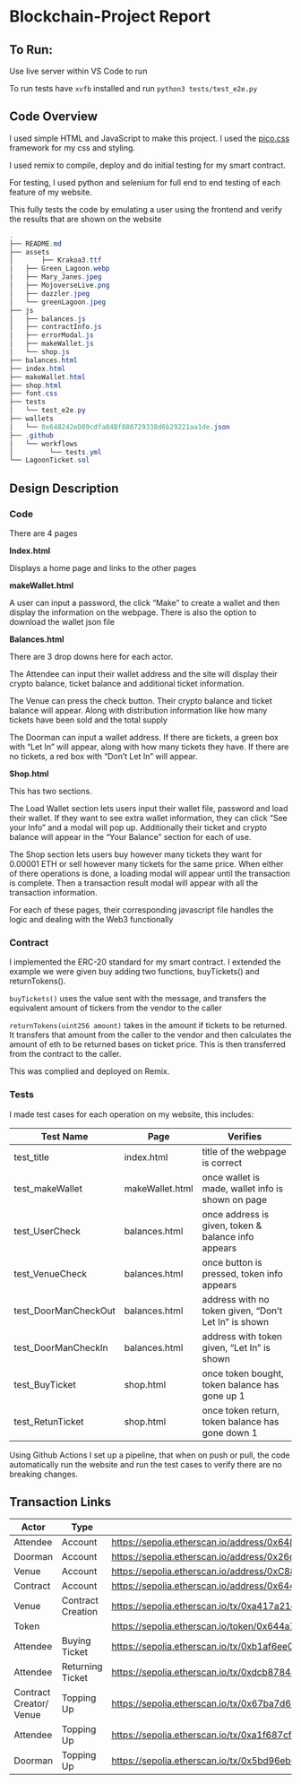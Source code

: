# Blockchain-Project Report

## To Run:

Use live server within VS Code to run

To run tests have `xvfb` installed and run `python3 tests/test_e2e.py`

## Code Overview

I used simple HTML and JavaScript to make this project. I used the [pico.css](https://picocss.com/) framework for my css and styling. 

I used remix to compile, deploy and do initial testing for my smart contract.

For testing, I used python and selenium for full end to end testing of each feature of my website.

This fully tests the code by emulating a user using the frontend and verify the results that are shown on the website 

```powershell
.
├── README.md
├── assets
│		├── Krakoa3.ttf
│   ├── Green_Lagoon.webp
│   ├── Mary_Janes.jpeg
│   ├── MojoverseLive.png
│   ├── dazzler.jpeg
│   └── greenLagoon.jpeg
├── js
│   ├── balances.js
│   ├── contractInfo.js
│   ├── errorModal.js
│   ├── makeWallet.js
│   └── shop.js
├── balances.html
├── index.html
├── makeWallet.html
├── shop.html
├── font.css
├── tests
│   └── test_e2e.py
├── wallets
│   └── 0x648242eD89cdfa84Bf880729338d6b29221aa1de.json
├── .github
│ 	└── workflows
│	      └── tests.yml
└── LagoonTicket.sol
```

## Design Description

### Code

There are 4 pages 

**Index.html**

Displays a home page and links to the other pages

**makeWallet.html**

A user can input a password, the click “Make” to create a wallet and then display the information on the webpage. There is also the option to download the wallet json file

**Balances.html**

There are 3 drop downs here for each actor. 

The Attendee can input their wallet address and the site will display their crypto balance, ticket balance and additional ticket information. 

The Venue can press the check button. Their crypto balance and ticket balance will appear. Along with distribution information like how many tickets have been sold and the total supply

The Doorman can input a wallet address. If there are tickets, a green box with “Let In” will appear, along with how many tickets they have. If there are no tickets, a red box with “Don’t Let In” will appear.

**Shop.html**

This has two sections.

The Load Wallet section lets users input their wallet file, password and load their wallet. If they want to see extra wallet information, they can click “See your Info” and a modal will pop up. Additionally their ticket and crypto balance will appear in the “Your Balance” section for each of use.

The Shop section lets users buy however many tickets they want for 0.00001 ETH or sell however many tickets for the same price. When either of there operations is done, a loading modal will appear until the transaction is complete. Then a transaction result modal will appear with all the transaction information.

For each of these pages, their corresponding javascript file handles the logic and dealing with the Web3 functionally 

### Contract

I implemented the ERC-20 standard for my smart contract. I extended the example we were given buy adding two functions, buyTickets() and returnTokens().

`buyTickets()`  uses the value sent with the message, and transfers the equivalent amount of tickers from the vendor to the caller

`returnTokens(uint256 amount)` takes in the amount if tickets to be returned. It transfers that amount from the caller to the vendor and then calculates the amount of eth to be returned bases on ticket price. This is then transferred from the contract to the caller.

This was complied and deployed on Remix. 

### Tests

I made test cases for each operation on my website, this includes:

| Test Name | Page  | Verifies |
| --- | --- | --- |
| test_title | index.html | title of the webpage is correct |
| test_makeWallet  | makeWallet.html | once wallet is made, wallet info is shown on page |
| test_UserCheck | balances.html | once address is given, token & balance info appears |
| test_VenueCheck | balances.html | once button is pressed, token info appears |
| test_DoorManCheckOut | balances.html | address with no token given, “Don’t Let In” is shown |
| test_DoorManCheckIn | balances.html | address with token given, “Let In” is shown |
| test_BuyTicket | shop.html | once token bought, token balance has gone up 1 |
| test_RetunTicket | shop.html | once token return, token balance has gone down 1 |

Using Github Actions I set up a pipeline, that when on push or pull, the code automatically run  the website and run the test cases to verify there are no breaking changes. 

## Transaction Links

| Actor | Type | Link |
| --- | --- | --- |
| Attendee | Account | https://sepolia.etherscan.io/address/0x648242eD89cdfa84Bf880729338d6b29221aa1de |
| Doorman | Account | https://sepolia.etherscan.io/address/0x26c3f76cB5b81827fb17Da5D2775C5eC62Dc12B7 |
| Venue | Account | https://sepolia.etherscan.io/address/0xC881d45D2FE2F23A4346e0B39211059081ceFFDF |
| Contract | Account | https://sepolia.etherscan.io/address/0x644a7c1c7c694512c9d8bed7a17c5f5b36178716 |
| Venue | Contract Creation | https://sepolia.etherscan.io/tx/0xa417a21e7a8d8b639c17b8487f4aadb90a93ffff5227118892e8f34aca732d15 |
| Token |  | https://sepolia.etherscan.io/token/0x644a7c1c7c694512c9d8bed7a17c5f5b36178716 |
| Attendee | Buying Ticket | https://sepolia.etherscan.io/tx/0xb1af6ee023fa56af6c3cc03e1d47c62ccc536aa458e0f84857483e8c2e4bf618 |
| Attendee | Returning Ticket | https://sepolia.etherscan.io/tx/0xdcb8784402da035b4b8844a14d71d7cfa8552b0cd3f9fee6d35ebc102161ff18 |
| Contract Creator/ Venue | Topping Up | https://sepolia.etherscan.io/tx/0x67ba7d633d6a03b61986109873a44769acbba4789e22b81c04a6edd5ffa6c604 |
| Attendee | Topping Up | https://sepolia.etherscan.io/tx/0xa1f687cf489ffa319940d8c4ae2edfe75d23ed0b5303b54620ff60536a01dcdf |
| Doorman  | Topping Up | https://sepolia.etherscan.io/tx/0x5bd96eb04f4a61474a51437c2946453b893d37864be75fac22db92c16bd46b33 |